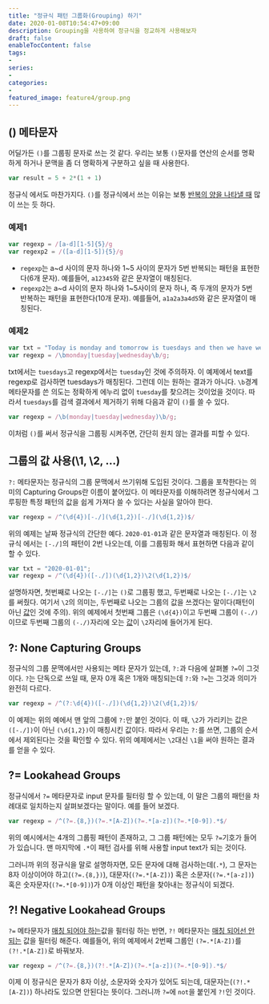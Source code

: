 ```yaml
---
title: "정규식 패턴 그룹화(Grouping) 하기"
date: 2020-01-08T10:54:47+09:00
description: Grouping을 사용하여 정규식을 정교하게 사용해보자
draft: false
enableTocContent: false
tags:
-
series:
-
categories:
-
featured_image: feature4/group.png
---
```


## () 메타문자

어딜가든 `()`를 그룹핑 문자로 쓰는 것 같다. 우리는 보통 `()`문자를 연산의 순서를 명확하게 하거나 문맥을 좀 더 명확하게 구분하고 싶을 때 사용한다.

```javascript
var result = 5 + 2*(1 + 1)
```

정규식 에서도 마찬가지다. `()`를 정규식에서 쓰는 이유는 보통 <U>반복의 양을 나타낼 때</U> 많이 쓰는 듯 하다.

### 예제1

```javascript
var regexp = /[a-d][1-5]{5}/g
var regexp2 = /([a-d][1-5]){5}/g
```

- `regexp`는 a~d 사이의 문자 하나와 1~5 사이의 문자가 5번 반복되는 패턴을 표현한다(6개 문자). 예를들어, `a12345`와 같은 문자열이 매칭된다.
- `regexp2`는 a~d 사이의 문자 하나와 1~5사이의 문자 하나, 즉 두개의 문자가 5번 반복하는 패턴을 표현한다(10개 문자). 예를들어, `a1a2a3a4d5`와  같은 문자열이 매칭된다.

### 예제2

```javascript
var txt = "Today is monday and tomorrow is tuesdays and then we have wednesday";
var regexp = /\bmonday|tuesday|wednesday\b/g;
```

txt에서는 `tuesdays`고 regexp에서는 `tuesday`인 것에 주의하자. 이 예제에서 text를 regexp로 검사하면 tuesdays가 매칭된다. 그런데 이는 원하는 결과가 아니다. `\b`경계 메타문자를 쓴 의도는 정확하게 에누리 없이 `tuesday`를 찾으려는 것이었을 것이다. 따라서 `tuesdays`를 검색 결과에서 제거하기 위해 다음과 같이 `()`를 쓸 수 있다.

```javascript
var regexp = /\b(monday|tuesday|wednesday)\b/g;
```

이처럼 `()`를 써서 정규식을 그룹핑 시켜주면, 간단히 원치 않는 결과를 피할 수 있다.

## 그룹의 값 사용(\1, \2, ...)

`?:` 메타문자는 정규식의 그룹 문맥에서 쓰기위해 도입된 것이다. 그룹을 포착한다는 의미의 Capturing Groups란 이름이 붙어있다. 이 메타문자를 이해하려면 정규식에서 그루핑한 특정 패턴의 값을 쉽게 가져다 쓸 수 있다는 사실을 알아야 한다.

```javascript
var regexp = /^(\d{4})[-./](\d{1,2})[-./](\d{1,2})$/
```

위의 예제는 날짜 정규식의 간단한 예다. `2020-01-01`과 같은 문자열과 매칭된다. 이 정규식 에서는 `[-./]`의 패턴이 2번 나오는데,  이를 그룹핑화 해서 표현하면 다음과 같이 할 수 있다.

```javascript
var txt = "2020-01-01";
var regexp = /^(\d{4})([-./])(\d{1,2})\2(\d{1,2})$/
```

설명하자면, 첫번째로 나오는 `[-./]`는 `()`로 그룹핑 했고, 두번째로 나오는 `[-./]`는 `\2`를 써줬다. 여기서 `\2`의 의미는, 두번째로 나오는 그룹의 값을 쓰겠다는 말이다(패턴이아닌 <U>값</U>인 것에 주의). 위의 예제에서 첫번째 그룹은 `(\d{4})`이고 두번째 그룹이 `(-./)`이므로 두번째 그룹의 `(-./)`자리에 오는 <U>값</U>이 `\2`자리에 들어가게 된다.

## ?: None Capturing Groups

정규식의 그룹 문맥에서만 사용되는 메타 문자가 있는데, `?:`과 다음에 살펴볼 `?=`이 그것이다. `?`는 단독으로 쓰일 때, 문자 0개 혹은 1개와 매칭되는데 `?:`와 `?=`는 그것과 의미가 완전히 다르다.

```javascript
var regexp = /^(?:\d{4})([-./])(\d{1,2})\2(\d{1,2})$/
```

이 예제는 위의 예에서 맨 앞의 그룹에 `?:`만 붙인 것이다. 이 때, `\2`가 가리키는 값은 `([-./])`이 아닌 `(\d{1,2})`이 매칭시킨 값이다. 따라서 우리는 `?:`를 쓰면, 그룹의 순서에서 제외된다는 것을 확인할 수 있다. 위의 예제에서는 `\2`대신 `\1`을 써야 원하는 결과를 얻을 수 있다.

## ?= Lookahead Groups

정규식에서 `?=` 메타문자로 input 문자를 필터링 할 수 있는데, 이 말은 그룹의 패턴을 차례대로 일치하는지 살펴보겠다는 말이다. 예를 들어 보겠다.

```javascript
var regexp = /^(?=.{8,})(?=.*[A-Z])(?=.*[a-z])(?=.*[0-9]).*$/
```

위의 예시에서는 4개의 그룹핑 패턴이 존재하고, 그 그룹 패턴에는 모두 `?=`기호가 들어가 있습니다. 맨 마지막에 `.*`이 패턴 검사를 위해 사용할 input text가 되는 것이다.

그러니까 위의 정규식을 말로 설명하자면, 모든 문자에 대해 검사하는데(`.*`), 그 문자는 8자 이상이어야 하고(`(?=.{8,})`), 대문자(`(?=.*[A-Z])`) 혹은 소문자(`(?=.*[a-z])`) 혹은 숫자문자(`(?=.*[0-9])`)가 0개 이상인 패턴을 찾아내는 정규식이 되겠다.

## ?! Negative Lookahead Groups

`?=` 메타문자가 <U>매칭 되어야 하는</U>값을 필터링 하는 반면, `?!` 메타문자는 <U>매칭 되어선 안되는</U> 값을 필터링 해준다. 예를들어, 위의 예제에서 2번째 그룹인 `(?=.*[A-Z])`를 `(?!.*[A-Z])`로 바꿔보자.

```javascript
var regexp = /^(?=.{8,})(?!.*[A-Z])(?=.*[a-z])(?=.*[0-9]).*$/
```

이제 이 정규식은 문자가 8자 이상, 소문자와 숫자가 있어도 되는데, 대문자는(`(?!.*[A-Z])`) 하나라도 있으면 안된다는 뜻이다. 그러니까 `?=`에 `not`을 붙인게 `?!`인 것이다.
